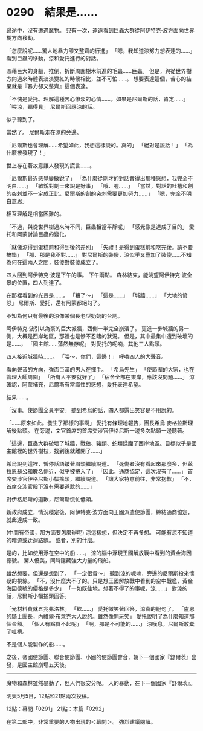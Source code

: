 # 0290　結果是……

歸途中，沒有遭遇魔物。
只有一次，遠遠看到巨蟲大群從阿伊特克·波方面向世界樹方向移動。

「怎麼說呢……驚人地暴力卻又整齊的行進」
「嗯，我知道涼努力想表達的……」
看到巨蟲的移動，涼和愛托進行的對話。

憑藉巨大的身軀，推倒、折斷周圍樹木前進的毛蟲……巨蟲。
但是，與從世界樹方向過來時體表淡淡變紅的時候相比，並不可怕……。
想要表達這個，苦心的結果就是『暴力卻又整齊』這個表達。

「不愧是愛托。理解這種苦心慘淡的心情……。如果是尼爾斯的話，肯定……」
「喂涼，聽得見」
尼爾斯回應涼的話。

似乎聽到了。

當然了。
尼爾斯走在涼的旁邊。

「尼爾斯也會理解……希望如此，我想這樣說的。真的」
「絕對是謊話！」
「為什麼被發現了！」

世上存在著故意讓人發現的謊言……。

「尼爾斯最近感覺變敏銳了」
「為什麼從剛才的對話會得出那種感想，我完全不明白……」
「敏銳對劍士來說是好事」
「哦、喔……」
「當然，對話的吐槽和劍的突刺並不一定成正比。尼爾斯的劍的突刺需要更加努力……」
「嗯，完全不明白意思」

相互理解是相當困難的。

「不過，與從世界樹過來時不同，巨蟲相當平靜呢」
「感覺像是達成了目的」
愛托和阿蒙討論巨蟲的變化。

「就像涼得到蛋糕前和得到後的差別」
「失禮！是得到蛋糕前和吃完後。請不要搞錯」
「那、那是我不對……」
對尼爾斯的裝傻，涼似乎又疊加了裝傻……不知為何在這兩人之間，裝傻對裝傻成立了。

四人回到阿伊特克·波是下午的事。
下午兩點。
森林結束，能眺望阿伊特克·波全景的位置，四人到達了。

在那裡看到的光景是……。
「糟了～」
「這是……」
「城牆……」
「大地的憤怒」
尼爾斯、愛托，還有阿蒙都絕句了。

不知為何只有最後的涼像某個長老型奶奶的台詞。

阿伊特克·波引以為豪的巨大城牆，西側一半完全崩潰了。
更進一步城牆的另一側，大概是西岸地區，那裡也是慘不忍睹的狀況。
但是，其中最集中遭到破壞的是……，
「國主館……蕩然無存呢」
對愛托的呢喃，其他三人點頭。

四人接近城牆時……。
「喂～，你們，這邊！」
呼喚四人的大聲音。

看向聲音的方向，強面巨漢的男人在揮手。
「希烏先生」
「使節團的大家，也在管理大師周圍」
「所有人平安就好了」
「宿舍全部在東岸，應該沒問題……」
涼確認，阿蒙補充，尼爾斯有常識性的感想，愛托表達希望。

結果……。

「沒事。使節團全員平安」
聽到希烏的話，四人都露出笑容是不用說的。

「……原來如此。發生了那樣的事啊」
愛托有條理地報告，團長希烏·麥格拉斯理解後點頭。
在旁邊，文官首席的首席交涉官伊格尼斯一邊多次點頭一邊聽著。

「這邊，巨蟲大群破壞了城牆，戰狼、豬類、蛇類蹂躪了西岸地區。目標似乎是國主館裡的世界樹枝，找到後就離開了……」

希烏說到這裡，暫停話語皺著眉頭繼續說道。
「死傷者沒有看起來那麼多，但茲拉恩蘇公和數名側近，似乎被捲入了」
「因此，通商協定，這次沒有了……」
首席交涉官伊格尼斯小幅搖頭，繼續說道。
「讓大家特意前往，非常抱歉」
「不，首席交涉官殿下沒有需要道歉的……」

對伊格尼斯的道歉，尼爾斯慌忙低頭。

新政府成立，情況穩定後，阿伊特克·波方面向王國派遣使節團，締結通商協定，就此達成一致。

(中間有帝國，那方面要怎麼辦呢)
涼這樣想，但決定不再多想。
可能有涼不知道的暗道或迂迴路線。
或者，別的什麼。

是的，比如使用浮在空中的船……。
涼的腦中浮現王國解放戰中看到的黃金海因德號。
驚人優美，同時隱藏強大力量的飛船。

雖然想要，但還是想到了。
「一定很貴～」
聽到涼的呢喃，旁邊的尼爾斯投來懷疑的視線。
「不，沒什麼大不了的。只是想王國解放戰中看到的空中戰艦，黃金海因德號的價格是多少」
「一如既往地，想著不得了的事呢，涼……」
對涼的話，尼爾斯小幅搖頭回答。

「光材料費就五兆弗洛林」
「欸……」
愛托微笑著回答，涼真的絕句了。
「盧恩的騎士團長，內維爾·布萊克大人說的。雖然像開玩笑」
愛托說明了為什麼知道那個金額。
「個人有點買不起呢」
「啊，那是不可能的……」
涼嘆息，尼爾斯放棄了吐槽。

不是個人能製作的船……。

之後，帝國使節團、聯合使節團、小國的使節團會合，朝下一個國家『舒爾茨』出發，是國主館崩塌五天後。

---

魔物和森林雖然暴動了，但人們很安分呢。
人的暴動，在下一個國家『舒爾茨』。

明天5月5日，12點和21點兩次投稿。

12點：幕間「0291」
21點：本篇「0292」

在第二部中，非常重要的人物出現的＜幕間＞。
強烈建議閱讀。